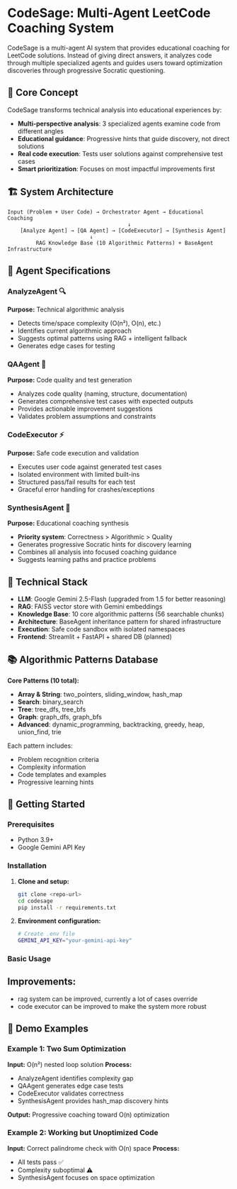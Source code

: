 # CodeSage: Multi-Agent LeetCode Coaching System

CodeSage is a multi-agent AI system that provides educational coaching for LeetCode solutions. Instead of giving direct answers, it analyzes code through multiple specialized agents and guides users toward optimization discoveries through progressive Socratic questioning.

## 🎯 Core Concept

CodeSage transforms technical analysis into educational experiences by:
- **Multi-perspective analysis**: 3 specialized agents examine code from different angles
- **Educational guidance**: Progressive hints that guide discovery, not direct solutions
- **Real code execution**: Tests user solutions against comprehensive test cases
- **Smart prioritization**: Focuses on most impactful improvements first

## 🏗️ System Architecture

```
Input (Problem + User Code) → Orchestrator Agent → Educational Coaching
                                      ↓
    [Analyze Agent] → [QA Agent] → [CodeExecutor] → [Synthesis Agent]
                          ↓
         RAG Knowledge Base (10 Algorithmic Patterns) + BaseAgent Infrastructure
```

## 🤖 Agent Specifications

### **AnalyzeAgent** 🔍
**Purpose:** Technical algorithmic analysis
- Detects time/space complexity (O(n²), O(n), etc.)
- Identifies current algorithmic approach
- Suggests optimal patterns using RAG + intelligent fallback
- Generates edge cases for testing

### **QAAgent** 🧹  
**Purpose:** Code quality and test generation
- Analyzes code quality (naming, structure, documentation)
- Generates comprehensive test cases with expected outputs
- Provides actionable improvement suggestions
- Validates problem assumptions and constraints

### **CodeExecutor** ⚡
**Purpose:** Safe code execution and validation
- Executes user code against generated test cases
- Isolated environment with limited built-ins
- Structured pass/fail results for each test
- Graceful error handling for crashes/exceptions

### **SynthesisAgent** 🎯
**Purpose:** Educational coaching synthesis
- **Priority system**: Correctness > Algorithmic > Quality
- Generates progressive Socratic hints for discovery learning
- Combines all analysis into focused coaching guidance
- Suggests learning paths and practice problems

## 🧠 Technical Stack

- **LLM**: Google Gemini 2.5-Flash (upgraded from 1.5 for better reasoning)
- **RAG**: FAISS vector store with Gemini embeddings
- **Knowledge Base**: 10 core algorithmic patterns (56 searchable chunks)
- **Architecture**: BaseAgent inheritance pattern for shared infrastructure
- **Execution**: Safe code sandbox with isolated namespaces
- **Frontend**: Streamlit + FastAPI + shared DB (planned)

## 📚 Algorithmic Patterns Database

**Core Patterns (10 total):**
- **Array & String**: two_pointers, sliding_window, hash_map
- **Search**: binary_search
- **Tree**: tree_dfs, tree_bfs  
- **Graph**: graph_dfs, graph_bfs
- **Advanced**: dynamic_programming, backtracking, greedy, heap, union_find, trie

Each pattern includes:
- Problem recognition criteria
- Complexity information
- Code templates and examples
- Progressive learning hints

## 🚀 Getting Started

### Prerequisites
- Python 3.9+
- Google Gemini API Key

### Installation

1. **Clone and setup:**
   ```bash
   git clone <repo-url>
   cd codesage
   pip install -r requirements.txt
   ```

2. **Environment configuration:**
   ```bash
   # Create .env file
   GEMINI_API_KEY="your-gemini-api-key"
   ```

### Basic Usage
<fill in later>

## Improvements:
- rag system can be improved, currently a lot of cases override
- code executor can be improved to make the system more robust

## 🎪 Demo Examples

### Example 1: Two Sum Optimization
**Input:** O(n²) nested loop solution
**Process:** 
- AnalyzeAgent identifies complexity gap
- QAAgent generates edge case tests  
- CodeExecutor validates correctness
- SynthesisAgent provides hash_map discovery hints

**Output:** Progressive coaching toward O(n) optimization

### Example 2: Working but Unoptimized Code
**Input:** Correct palindrome check with O(n) space
**Process:**
- All tests pass ✅
- Complexity suboptimal ⚠️  
- SynthesisAgent focuses on space optimization
